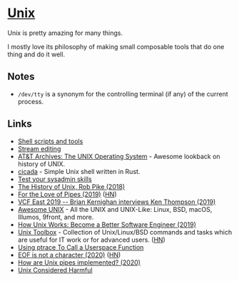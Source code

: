 # [Unix](http://en.wikipedia.org/wiki/Unix)

Unix is pretty amazing for many things.

I mostly love its philosophy of making small composable tools that do one thing and do it well.

## Notes

- `/dev/tty` is a synonym for the controlling terminal (if any) of the current process.

## Links

- [Shell scripts and tools](https://yoshuawuyts.gitbooks.io/knowledge/content/unix/unix.html)
- [Stream editing](https://yoshuawuyts.gitbooks.io/knowledge/content/unix/streams.html)
- [AT&T Archives: The UNIX Operating System](https://www.youtube.com/watch?v=tc4ROCJYbm0&t=4m8s) - Awesome lookback on history of UNIX.
- [cicada](https://github.com/mitnk/cicada) - Simple Unix shell written in Rust.
- [Test your sysadmin skills](https://github.com/trimstray/test-your-sysadmin-skills#readme)
- [The History of Unix, Rob Pike (2018)](https://www.youtube.com/watch?v=_2NI6t2r_Hs)
- [For the Love of Pipes (2019)](https://blog.jessfraz.com/post/for-the-love-of-pipes/) ([HN](https://news.ycombinator.com/item?id=18967249))
- [VCF East 2019 -- Brian Kernighan interviews Ken Thompson (2019)](https://www.youtube.com/watch?time_continue=3&v=EY6q5dv_B-o)
- [Awesome UNIX](https://github.com/sirredbeard/Awesome-UNIX) - All the UNIX and UNIX-Like: Linux, BSD, macOS, Illumos, 9front, and more.
- [How Unix Works: Become a Better Software Engineer (2019)](https://neilkakkar.com/unix.html)
- [Unix Toolbox](http://cb.vu/unixtoolbox.xhtml) - Collection of Unix/Linux/BSD commands and tasks which are useful for IT work or for advanced users. ([HN](https://news.ycombinator.com/item?id=10022729))
- [Using ptrace To Call a Userspace Function](https://github.com/eklitzke/ptrace-call-userspace)
- [EOF is not a character (2020)](https://ruslanspivak.com/eofnotchar/) ([HN](https://news.ycombinator.com/item?id=22557412))
- [How are Unix pipes implemented? (2020)](https://toroid.org/unix-pipe-implementation)
- [Unix Considered Harmful](https://zge.us.to/unix-harmful.html)
